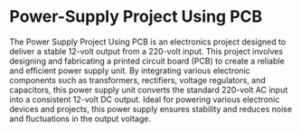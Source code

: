 # Power-Supply Project Using PCB
The Power Supply Project Using PCB is an electronics project designed to deliver a stable 12-volt output from a 220-volt input. This project involves designing and fabricating a printed circuit board (PCB) to create a reliable and efficient power supply unit. By integrating various electronic components such as transformers, rectifiers, voltage regulators, and capacitors, this power supply unit converts the standard 220-volt AC input into a consistent 12-volt DC output. Ideal for powering various electronic devices and projects, this power supply ensures stability and reduces noise and fluctuations in the output voltage.
